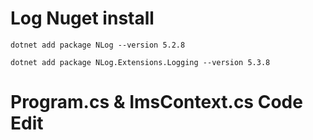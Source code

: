 
# Log Nuget install
```
dotnet add package NLog --version 5.2.8
```
```
dotnet add package NLog.Extensions.Logging --version 5.3.8
```
# Program.cs & ImsContext.cs Code Edit
